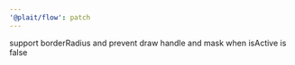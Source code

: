 ```yaml
---
'@plait/flow': patch
---
```


support borderRadius and prevent draw handle and mask when isActive is false
